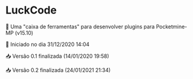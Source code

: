 # LuckCode
:hammer: Uma "caixa de ferramentas" para desenvolver plugins para Pocketmine-MP (v15.10)

:calendar: Iniciado no dia 31/12/2020 14:04

:inbox_tray: Versão 0.1 finalizada (14/01/2020 19:58)

:inbox_tray: Versão 0.2 finalizada (24/01/2021 21:34)
